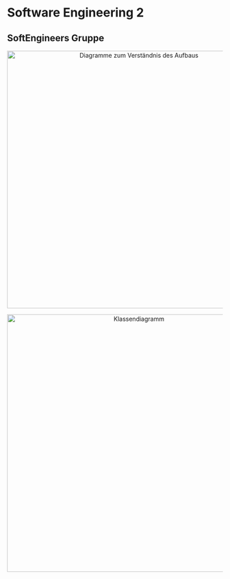 # Software Engineering 2
## SoftEngineers Gruppe

<p align="center">
<img src=https://i.ibb.co/0cp3QD3/Smart-Picture.png
     alt="Diagramme zum Verständnis des Aufbaus" width="600">
</p>

<p align="center">
<img src=https://i.ibb.co/sKRv70T/Smart-Home.png
     alt="Klassendiagramm" width="600">
</p>
